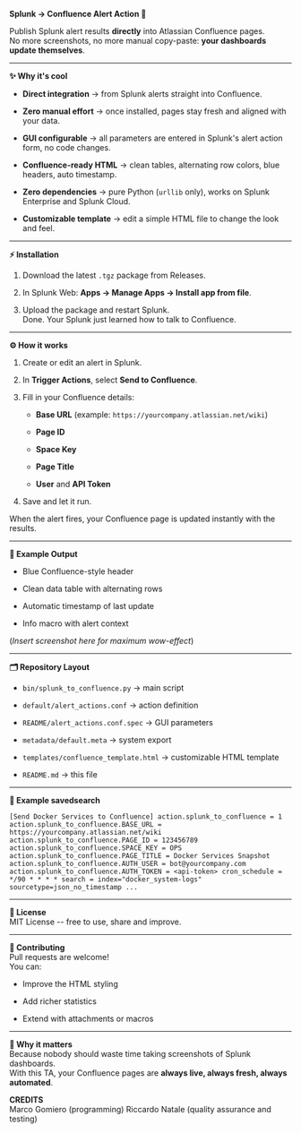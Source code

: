 **Splunk → Confluence Alert Action 🚀**

Publish Splunk alert results **directly** into Atlassian Confluence pages.\
No more screenshots, no more manual copy-paste: **your dashboards update themselves**.

* * * * *

**✨ Why it's cool**

-   **Direct integration** → from Splunk alerts straight into Confluence.

-   **Zero manual effort** → once installed, pages stay fresh and aligned with your data.

-   **GUI configurable** → all parameters are entered in Splunk's alert action form, no code changes.

-   **Confluence-ready HTML** → clean tables, alternating row colors, blue headers, auto timestamp.

-   **Zero dependencies** → pure Python (`urllib` only), works on Splunk Enterprise and Splunk Cloud.

-   **Customizable template** → edit a simple HTML file to change the look and feel.

* * * * *

**⚡ Installation**

1.  Download the latest `.tgz` package from Releases.

2.  In Splunk Web: **Apps → Manage Apps → Install app from file**.

3.  Upload the package and restart Splunk.\
    Done. Your Splunk just learned how to talk to Confluence.

* * * * *

**⚙️ How it works**

1.  Create or edit an alert in Splunk.

2.  In **Trigger Actions**, select **Send to Confluence**.

3.  Fill in your Confluence details:

    -   **Base URL** (example: `https://yourcompany.atlassian.net/wiki`)

    -   **Page ID**

    -   **Space Key**

    -   **Page Title**

    -   **User** and **API Token**

4.  Save and let it run.

When the alert fires, your Confluence page is updated instantly with the results.

* * * * *

**📄 Example Output**

-   Blue Confluence-style header

-   Clean data table with alternating rows

-   Automatic timestamp of last update

-   Info macro with alert context

(*Insert screenshot here for maximum wow-effect*)

* * * * *

**🗂 Repository Layout**

-   `bin/splunk_to_confluence.py` → main script

-   `default/alert_actions.conf` → action definition

-   `README/alert_actions.conf.spec` → GUI parameters

-   `metadata/default.meta` → system export

-   `templates/confluence_template.html` → customizable HTML template

-   `README.md` → this file

* * * * *

**🚀 Example savedsearch**

`[Send Docker Services to Confluence]
action.splunk_to_confluence = 1
action.splunk_to_confluence.BASE_URL = https://yourcompany.atlassian.net/wiki
action.splunk_to_confluence.PAGE_ID = 123456789
action.splunk_to_confluence.SPACE_KEY = OPS
action.splunk_to_confluence.PAGE_TITLE = Docker Services Snapshot
action.splunk_to_confluence.AUTH_USER = bot@yourcompany.com
action.splunk_to_confluence.AUTH_TOKEN = <api-token>
cron_schedule = */90 * * * *
search = index="docker_system-logs" sourcetype=json_no_timestamp ...`

* * * * *

**📜 License**\
MIT License -- free to use, share and improve.

* * * * *

**🤝 Contributing**\
Pull requests are welcome!\
You can:

-   Improve the HTML styling

-   Add richer statistics

-   Extend with attachments or macros

* * * * *

**🙌 Why it matters**\
Because nobody should waste time taking screenshots of Splunk dashboards.\
With this TA, your Confluence pages are **always live, always fresh, always automated**.

**CREDITS**\
Marco Gomiero (programming)
Riccardo Natale (quality assurance and testing)